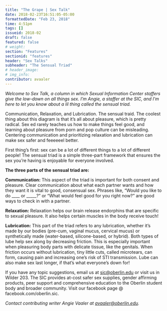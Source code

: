 ```yaml
---
title: "The Grape | Sex Talk"
date: 2018-02-23T16:51:05-05:00
formattedDate: "Feb 23, 2018"
time: 4:51pm
tags: []
issueid: 2018-02
draft: false
featured: false
# weight:
section: "Features"
sectionid: "features"
header: "Sex Talks"
subheader: "The Sensual Triad"
# header_image: 
# img_info:
contributor: avaaler
---
```


*Welcome to Sex Talk, a column in which Sexual Information Center staffers give the low-down on all things sex. I’m Angie, a staffer at the SIC, and I’m here to let you know about a lil thing called the sensual triad.* 

Communication, Relaxation, and Lubrication. The sensual traid. The coolest thing about this diagram is that it’s all about pleasure, which is pretty radical. Sex ed rarely teaches us how to make things feel good, and learning about pleasure from porn and pop culture can be misleading. Centering communication and prioritizing relaxation and lubrication can make sex safer and feeeeeel better.

First thing’s first: sex can be a lot of different things to a lot of different people! The sensual triad is a simple three-part framework that ensures the sex you’re having is enjoyable for everyone involved. 

**The three parts of the sensual triad are:**

**Communication:** This aspect of the triad is important for both consent and pleasure. Clear communication about what each partner wants and how they want it is vital to good, consensual sex. Phrases like, “Would you like to do  ____ or _____?” or “What would feel good for you right now?” are good ways to check in with a partner. 

**Relaxation:** Relaxation helps our brain release endorphins that are specific to sexual pleasure. It also helps certain muscles in the body receive touch! 

**Lubrication:** This part of the triad refers to any lubrication, whether it’s made by our bodies (pre-cum, vaginal mucus, cervical mucus) or synthetically made (water-based, silicone-based, or hybrid). Both types of lube help sex along by decreasing friction. This is especially important when pleasuring body parts with delicate tissue, like the genitals. When friction occurs without lubrication, tiny little cuts, called microtears, can form, causing pain and increasing one’s risk of STI transmission. Lube can also make sex last longer, if that’s what everyone’s down for!

If you have any topic suggestions, email us at sic@oberlin.edu or visit us in Wilder 203. The SIC provides at-cost safer sex supplies, gender affirming products, peer support and comprehensive education to the Oberlin student body and broader community. Visit our facebook page @ facebook.com/oberlin.sic.

*Contact contributing writer Angie Vaaler at avaaler@oberlin.edu.*
